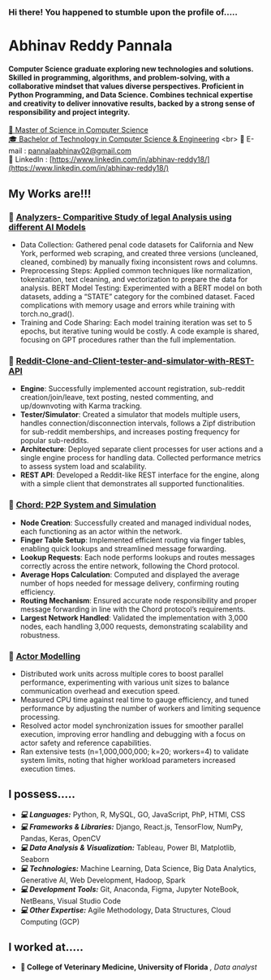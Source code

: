 ### Hi there! You happened to stumble upon the profile of.....

# Abhinav Reddy Pannala
#### Computer Science graduate exploring new technologies and solutions. Skilled in programming, algorithms, and problem-solving, with a collaborative mindset that values diverse perspectives. Proficient in Python Programming, and Data Science. Combines technical expertise and creativity to deliver innovative results, backed by a strong sense of responsibility and project integrity.


[📖 Master of Science in Computer Science](https://www.cise.ufl.edu/academics/graduate/masters-program/)
<br>
[🎓 Bachelor of Technology in Computer Science & Engineering]([https://www.bennett.edu.in/programs/btech-cse/](https://jaipur.manipal.edu/fosta/department-of-Computer-Science-Engineering.php))
<br>
📧 E-mail : [pannalaabhinav02@gmail.com](mailto:pannalaabhinav02@gmail.com)
<br>
🔎 LinkedIn  : [https://www.linkedin.com/in/abhinav-reddy18/](https://www.linkedin.com/in/abhinav-reddy18/)

## My Works are!!!

### 📌 [Analyzers- Comparitive Study of legal Analysis using different AI Models](https://github.com/AbhinavReddy18-bytes/Analyzers-)
- Data Collection: Gathered penal code datasets for California and New York, performed web scraping, and created three versions (uncleaned, cleaned, combined) by manually fixing inconsistent rows and columns.
- Preprocessing Steps: Applied common techniques like normalization, tokenization, text cleaning, and vectorization to prepare the data for analysis.
BERT Model Testing: Experimented with a BERT model on both datasets, adding a “STATE” category for the combined dataset. Faced complications with memory usage and errors while training with torch.no_grad().
- Training and Code Sharing: Each model training iteration was set to 5 epochs, but iterative tuning would be costly. A code example is shared, focusing on GPT procedures rather than the full implementation.

### 📌 [Reddit-Clone-and-Client-tester-and-simulator-with-REST-API](https://github.com/AbhinavReddy18-bytes/Reddit-Clone-and-Client-tester-and-simulator-with-REST-API-Project)
- **Engine**: Successfully implemented account registration, sub-reddit creation/join/leave, text posting, nested commenting, and up/downvoting with Karma tracking.
- **Tester/Simulator**: Created a simulator that models multiple users, handles connection/disconnection intervals, follows a Zipf distribution for sub-reddit memberships, and increases posting frequency for popular sub-reddits.
- **Architecture**: Deployed separate client processes for user actions and a single engine process for handling data. Collected performance metrics to assess system load and scalability.
- **REST API**: Developed a Reddit-like REST interface for the engine, along with a simple client that demonstrates all supported functionalities.

### 📌 [Chord: P2P System and Simulation](https://github.com/AbhinavReddy18-bytes/Chord-P2P-System-and-Simulation-Distributed-Systems)
- **Node Creation**: Successfully created and managed individual nodes, each functioning as an actor within the network.  
- **Finger Table Setup**: Implemented efficient routing via finger tables, enabling quick lookups and streamlined message forwarding.  
- **Lookup Requests**: Each node performs lookups and routes messages correctly across the entire network, following the Chord protocol.  
- **Average Hops Calculation**: Computed and displayed the average number of hops needed for message delivery, confirming routing efficiency.  
- **Routing Mechanism**: Ensured accurate node responsibility and proper message forwarding in line with the Chord protocol’s requirements.  
- **Largest Network Handled**: Validated the implementation with 3,000 nodes, each handling 3,000 requests, demonstrating scalability and robustness.  

### 📌 [Actor Modelling](https://github.com/AbhinavReddy18-bytes/Distributed-Operating-Systems-Actor-Modelling)
- Distributed work units across multiple cores to boost parallel performance, experimenting with various unit sizes to balance communication overhead and execution speed.
- Measured CPU time against real time to gauge efficiency, and tuned performance by adjusting the number of workers and limiting sequence processing.
- Resolved actor model synchronization issues for smoother parallel execution, improving error handling and debugging with a focus on actor safety and reference capabilities.
- Ran extensive tests (n=1,000,000,000; k=20; workers=4) to validate system limits, noting that higher workload parameters increased execution times.

## I possess.....

- **_💻 Languages:_** Python, R, MySQL, GO, JavaScript, PhP, HTMl, CSS
- **_💻 Frameworks & Libraries:_** Django, React.js, TensorFlow, NumPy, Pandas, Keras, OpenCV
- **_💻 Data Analysis & Visualization:_** Tableau, Power BI, Matplotlib, Seaborn
- **_💻 Technologies:_** Machine Learning, Data Science, Big Data Analytics, Generative AI, Web Development, Hadoop, Spark
- **_💻 Development Tools:_** Git, Anaconda, Figma, Jupyter NoteBook, NetBeans, Visual Studio Code
- **_💻 Other Expertise:_** Agile Methodology, Data Structures, Cloud Computing (GCP)

## I worked at.....

- **💼 College of Veterinary Medicine, University of Florida** _, Data analyst_
